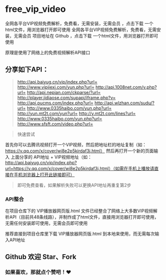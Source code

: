 # free_vip_video
全网各平台VIP视频免费解析，免费看，无需安装，无需会员  ，点击下载 一个html文件，用浏览器打开即可使用
全网各平台VIP视频免费解析，免费看，无需安装，无需会员
项目地址在 Github ，点击下载 一个html文件，用浏览器打开即可使用

原理是使用了网络上的免费视频解析API接口

## 分享如下API：


> http://api.baiyug.cn/vip/index.php?url=
> http://www.vipjiexi.com/yun.php?url=
> http://api.1008net.com/v.php?url=
> http://api.nepian.com/ckparse/?url=
> http://player.jidiaose.com/supapi/iframe.php?v=
> http://api.pucms.com/index.php?url=
> http://api.wlzhan.com/sudu/?url=
> http://www.0335haibo.com/yun.php?url=
> http://yun.mt2t.com/yun?url=
> http://y.mt2t.com/lines?url=
> http://www.0335haibo.com/yun.php?url=
> http://www.sfsft.com/video.php?url=


>快速尝试

首先你可以去腾讯视频打开一个VIP视频，然后把地址栏的地址复制（如：https://v.qq.com/x/cover/wi8e2p5kirdaf3j.html）
然后再打开一个新的页面输入 上面分享的  API地址 + VIP视频地址（如：http://api.baiyug.cn/vip/index.php?url=https://v.qq.com/x/cover/wi8e2p5kirdaf3j.html）（如需在手机上播放请直接在手机浏览器上打开此链接即可）

>即可免费查看，如果解析失败可以更换API地址再重复第2步

### API整合

在项目仓库下的 VIP播放器网页版.html 文件已经整合了网络上大多数VIP视频解析API（目前共48条线路），并制作成了html文件，直接用浏览器打开即可使用，无需任何安装即可使用，无需会员即可使用

推荐直接到项目仓库里下载 VIP播放器网页版.html 到本地来使用，而无需每次输入API地址

## Github 欢迎 Star、Fork

### 如果喜欢，那就点个赞吧！❤️ 
